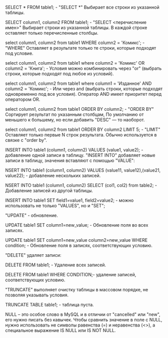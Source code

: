 SELECT * FROM table1; - "SELECT *" Выбирает все строки из указанной таблицы.

SELECT column1, column2 FROM table1; - "SELECT <перечисление имен>" Выбирает строки из указанной таблицы. В каждой строке оставляет только перечисленные столбцы.

select column1, column2 from table1
WHERE column2 = 'Комикс'; - "WHERE" Оставляет в результате только те строки, которые подходят под условие.

select column1, column2 from table1
where column2 = 'Комикс' OR column2 = 'Книга'; - Условия можно комбинировать через "or" (выбрать строки, которые подходят под любое из условий).

select column1, column2 from table1
where column1 = 'Изданное' AND column2 = 'Комикс'; - Или через and (выбрать строки, которые подходят одновременно под все условия).
Оператор AND имеет приоритет перед оператором OR.

select column1, column2 from table1 
ORDER BY column2; - "ORDER BY" Сортирует результат по указанным столбцам, По умолчанию от меньшего к большему, но если добавить "DESC" — то наоборот.

select column1, column2 from table1
ORDER BY column2 LIMIT 5; - "LIMIT" Оставляет только первые N строк результата. Обычно используется в связке с "order by".

INSERT INTO table1 (column1, column2) 
VALUES (value1, value2); - добавление одной записи в таблицу. "INSERT INTO" добавляет новые записи в таблицу, значения вставляют с помощью "VALUE":

NSERT INTO table1 (column1, column2)
VALUES (value11, value12),(value21, value22); - добавление нескольких записей.

NSERT INTO table1 (column1, column2)
SELECT (col1, col2) from table2; - Добавление записей из другой таблицы.

INSERT INTO table1 SET field1=value1, field2=value2; - можно использовать не только "VALUES", но и "SET";

"UPDATE" -  обновление.

UPDATE table1 SET column1=new_value; - Обновление поля во всех записях.

UPDATE table1 SET column1=new_value
                  column2=new_value
WHERE condition; - Обновление поля в записях, соответствующих условию.

"DELETE" удаляет записи:

DELETE FROM table1; - Удаление всех записей.

DELETE FROM table1
WHERE CONDITION;- удаление записей, соответствующих условию.

"TRUNCATE" выполняет очистку таблицы в массовом порядке, не позволяя указывать условия.

TRUNCATE TABLE table1; - таблица пуста.

NULL – это особое слово в MySQL и в отличии от "cancelled" или "new", его нужно писать без кавычек. 
Чтобы сравнить значение в поле с NULL, нужно использовать не символы равенства (=) и неравенства (<>), а специальное выражение IS NULL или IS NOT NULL.
